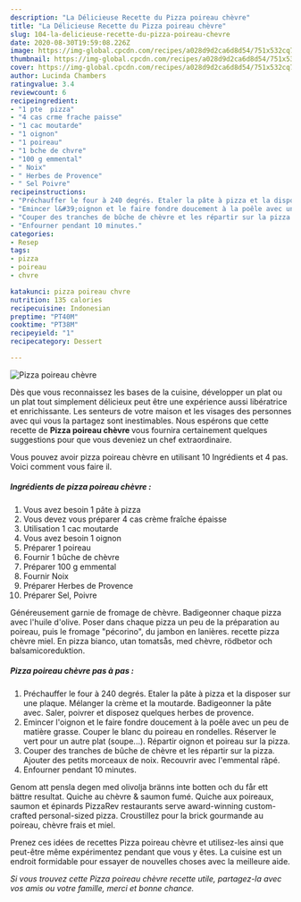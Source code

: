 ```yaml
---
description: "La Délicieuse Recette du Pizza poireau chèvre"
title: "La Délicieuse Recette du Pizza poireau chèvre"
slug: 104-la-delicieuse-recette-du-pizza-poireau-chevre
date: 2020-08-30T19:59:08.226Z
image: https://img-global.cpcdn.com/recipes/a028d9d2ca6d8d54/751x532cq70/pizza-poireau-chevre-photo-principale-de-la-recette.jpg
thumbnail: https://img-global.cpcdn.com/recipes/a028d9d2ca6d8d54/751x532cq70/pizza-poireau-chevre-photo-principale-de-la-recette.jpg
cover: https://img-global.cpcdn.com/recipes/a028d9d2ca6d8d54/751x532cq70/pizza-poireau-chevre-photo-principale-de-la-recette.jpg
author: Lucinda Chambers
ratingvalue: 3.4
reviewcount: 6
recipeingredient:
- "1 pte  pizza"
- "4 cas crme frache paisse"
- "1 cac moutarde"
- "1 oignon"
- "1 poireau"
- "1 bche de chvre"
- "100 g emmental"
- " Noix"
- " Herbes de Provence"
- " Sel Poivre"
recipeinstructions:
- "Préchauffer le four à 240 degrés. Etaler la pâte à pizza et la disposer sur une plaque. Mélanger la crème et la moutarde. Badigeonner la pâte avec. Saler, poivrer et disposez quelques herbes de provence."
- "Emincer l&#39;oignon et le faire fondre doucement à la poêle avec un peu de matière grasse. Couper le blanc du poireau en rondelles. Réserver le vert pour un autre plat (soupe...). Répartir oignon et poireau sur la pizza."
- "Couper des tranches de bûche de chèvre et les répartir sur la pizza. Ajouter des petits morceaux de noix. Recouvrir avec l&#39;emmental râpé."
- "Enfourner pendant 10 minutes."
categories:
- Resep
tags:
- pizza
- poireau
- chvre

katakunci: pizza poireau chvre 
nutrition: 135 calories
recipecuisine: Indonesian
preptime: "PT40M"
cooktime: "PT38M"
recipeyield: "1"
recipecategory: Dessert

---
```



![Pizza poireau chèvre](https://img-global.cpcdn.com/recipes/a028d9d2ca6d8d54/751x532cq70/pizza-poireau-chevre-photo-principale-de-la-recette.jpg)

Dès que vous reconnaissez les bases de la cuisine, développer un plat ou un plat tout simplement délicieux peut être une expérience aussi libératrice et enrichissante. Les senteurs de votre maison et les visages des personnes avec qui vous la partagez sont inestimables. Nous espérons que cette recette de <strong> Pizza poireau chèvre </strong> vous fournira certainement quelques suggestions pour que vous deveniez un chef extraordinaire.

<!--inarticleads1-->

Vous pouvez avoir pizza poireau chèvre en utilisant 10 Ingrédients et 4 pas. Voici comment vous faire il.

##### Ingrédients de pizza poireau chèvre :

1. Vous avez besoin 1 pâte à pizza
1. Vous devez vous préparer 4 cas crème fraîche épaisse
1. Utilisation 1 cac moutarde
1. Vous avez besoin 1 oignon
1. Préparer 1 poireau
1. Fournir 1 bûche de chèvre
1. Préparer 100 g emmental
1. Fournir  Noix
1. Préparer  Herbes de Provence
1. Préparer  Sel, Poivre


Généreusement garnie de fromage de chèvre. Badigeonner chaque pizza avec l&#39;huile d&#39;olive. Poser dans chaque pizza un peu de la préparation au poireau, puis le fromage &#34;pécorino&#34;, du jambon en lanières. recette pizza chèvre miel. En pizza bianco, utan tomatsås, med chèvre, rödbetor och balsamicoreduktion. 

<!--inarticleads2-->

##### Pizza poireau chèvre pas à pas :

1. Préchauffer le four à 240 degrés. Etaler la pâte à pizza et la disposer sur une plaque. Mélanger la crème et la moutarde. Badigeonner la pâte avec. Saler, poivrer et disposez quelques herbes de provence.
1. Emincer l&#39;oignon et le faire fondre doucement à la poêle avec un peu de matière grasse. Couper le blanc du poireau en rondelles. Réserver le vert pour un autre plat (soupe...). Répartir oignon et poireau sur la pizza.
1. Couper des tranches de bûche de chèvre et les répartir sur la pizza. Ajouter des petits morceaux de noix. Recouvrir avec l&#39;emmental râpé.
1. Enfourner pendant 10 minutes.


Genom att pensla degen med olivolja bränns inte botten och du får ett bättre resultat. Quiche au chèvre &amp; saumon fumé. Quiche aux poireaux, saumon et épinards PizzaRev restaurants serve award-winning custom-crafted personal-sized pizza. Croustillez pour la brick gourmande au poireau, chèvre frais et miel. 

<!--inarticleads1-->

<p>
Prenez ces idées de recettes Pizza poireau chèvre et utilisez-les ainsi que peut-être même expérimentez pendant que vous y êtes. La cuisine est un endroit formidable pour essayer de nouvelles choses avec la meilleure aide.
</p>

<p>
<i>Si vous trouvez cette Pizza poireau chèvre recette utile, partagez-la avec vos amis ou votre famille, merci et bonne chance.</i>
</p>
